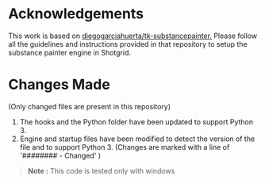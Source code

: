 # Acknowledgements
This work is based on [diegogarciahuerta/tk-substancepainter.](https://github.com/diegogarciahuerta/tk-substancepainter) Please follow all the guidelines and instructions provided in that repository to setup the substance painter engine in Shotgrid.

# Changes Made
(Only changed files are present in this repository)
1. The hooks and the Python folder have been updated to support Python 3.
2. Engine and startup files have been modified to detect the version of the file and to support Python 3. (Changes are marked with a line of '######## - Changed' )

> **Note :** This code is tested only with windows